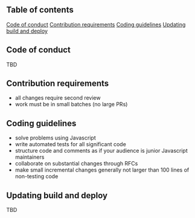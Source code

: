 ## Table of contents

[Code of conduct](#code-of-conduct)
[Contribution requirements](#contribution-requirements)
[Coding guidelines](#coding-guidelines)
[Updating build and deploy](#updating-build-and-deploy)

## Code of conduct

TBD

## Contribution requirements

- all changes require second review
- work must be in small batches (no large PRs)

## Coding guidelines

- solve problems using Javascript
- write automated tests for all significant code
- structure code and comments as if your audience is junior Javascript maintainers
- collaborate on substantial changes through RFCs
- make small incremental changes generally not larger than 100 lines of non-testing code

## Updating build and deploy

TBD
